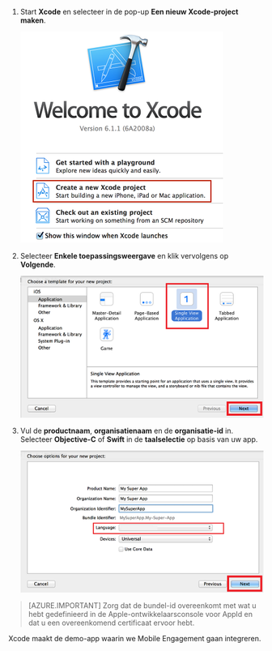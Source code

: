 1. Start **Xcode** en selecteer in de pop-up **Een nieuw Xcode-project maken**.

    ![](./media/mobile-engagement-create-new-ios-app/xcode-new-project.png)

2. Selecteer **Enkele toepassingsweergave** en klik vervolgens op **Volgende**.

    ![](./media/mobile-engagement-create-new-ios-app/xcode-simple-view.png)

3. Vul de **productnaam**, **organisatienaam** en de **organisatie-id** in. Selecteer **Objective-C** of **Swift** in de **taalselectie** op basis van uw app.

    ![](./media/mobile-engagement-create-new-ios-app/xcode-project-props.png)

> [AZURE.IMPORTANT] Zorg dat de bundel-id overeenkomt met wat u hebt gedefinieerd in de Apple-ontwikkelaarsconsole voor AppId en dat u een overeenkomend certificaat ervoor hebt. 

Xcode maakt de demo-app waarin we Mobile Engagement gaan integreren.




<!--HONumber=Jun16_HO2-->


